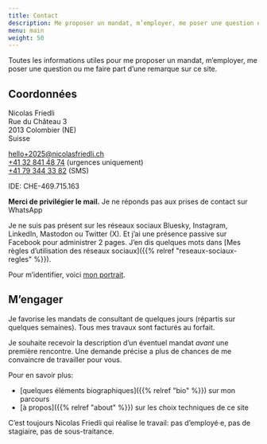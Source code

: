 ```yaml
---
title: Contact
description: Me proposer un mandat, m’employer, me poser une question ou me faire part d’une remarque.
menu: main
weight: 50
---
```


Toutes les informations utiles pour me proposer un mandat, m’employer, me poser une question ou me faire part d’une remarque sur ce site.

## Coordonnées

Nicolas Friedli  
Rue du Château 3  
2013 Colombier (NE)  
Suisse

[hello+2025@nicolasfriedli.ch](mailto:hello+2025@nicolasfriedli.ch)  
[+41 32 841 48 74](tel:+41328414874) (urgences uniquement)  
[+41 79 344 33 82](sms:+41793443382) (SMS)

IDE: CHE-469.715.163

**Merci de privilégier le mail.**
Je ne réponds pas aux prises de contact sur WhatsApp

Je ne suis pas présent sur les réseaux sociaux Bluesky, Instagram, LinkedIn, Mastodon ou Twitter (X).
Et j’ai une présence passive sur Facebook pour administrer 2 pages.
J’en dis quelques mots dans [Mes règles d’utilisation des réseaux sociaux]({{% relref "reseaux-sociaux-regles" %}}).

Pour m’identifier, voici [mon portrait](/images/nicolas-friedli.jpg "Portrait de Nicolas Friedli").

## M’engager

Je favorise les mandats de consultant de quelques jours (répartis sur quelques semaines). Tous mes travaux sont facturés au forfait.

Je souhaite recevoir la description d’un éventuel mandat *avant* une première rencontre. Une demande précise a plus de chances de me convaincre de travailler pour vous.

Pour en savoir plus:

- [quelques éléments biographiques]({{% relref "bio" %}}) sur mon parcours
- [à propos]({{% relref "about" %}}) sur les choix techniques de ce site

C’est toujours Nicolas Friedli qui réalise le travail: pas d’employé·e, pas de stagiaire, pas de sous-traitance.